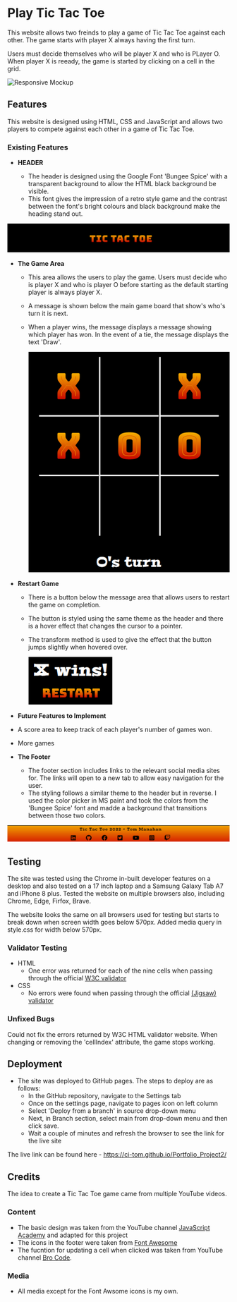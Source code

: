 
# Play Tic Tac Toe

This website allows two freinds to play a game of Tic Tac Toe against each other.
The game starts with player X always having the first turn.

Users must decide themselves who will be player X and who is PLayer O.
When player X is reeady, the game is started by clicking on a cell in the grid.

![Responsive Mockup](https://github.com/lucyrush/readme-template/blob/master/media/love_running_mockup.png)

## Features 

This website is designed using HTML, CSS and JavaScript and allows two players to compete against each other in a game of Tic Tac Toe.

### Existing Features

- __HEADER__

  - The header is designed using the Google Font 'Bungee Spice' with a transparent background to allow the HTML black background be visible.
  - This font gives the impression of a retro style game and the contrast between the font's bright colours and black background make the heading stand out.

![Header](assets/images/header.png)

- __The Game Area__

  - This area allows the users to play the game. Users must decide who is player X and who is player O before starting as the default starting player is always player X. 
  - A message is shown below the main game board that show's who's turn it is next.
  - When a player wins, the message displays a message showing which player has won. In the event of a tie, the message displays the text 'Draw'.

    ![Game Area](assets/images/gameArea.png)

- __Restart Game__

  - There is a button below the message area that allows users to restart the game on completion.
  - The button is styled using the same theme as the header and there is a hover effect that changes the cursor to a pointer.
  - The transform method is used to give the effect that the button jumps slightly when hovered over.

    ![Restart Button](assets/images/restartButton.png)

- __Future Features to Implement__

- A score area to keep track of each player's number of games won.
- More games

- __The Footer__ 

  - The footer section includes links to the relevant social media sites for. The links will open to a new tab to allow easy navigation for the user. 
  - The styling follows a similar theme to the header but in reverse. I used the color picker in MS paint and took the colors from the 'Bungee Spice' font and madde a background that transitions between those two colors.

![Footer](assets/images/footer.png)

## Testing 

The site was tested using the Chrome in-built developer features on a desktop and also tested on a 17 inch laptop and a Samsung Galaxy Tab A7 and iPhone 8 plus. Tested the website on multiple browsers also, including Chrome, Edge, Firfox, Brave.

The website looks the same on all browsers used for testing but starts to break down when screen width goes below 570px. Added media query in style.css for width below 570px.

### Validator Testing 

- HTML
  -  One error was returned for each of the nine cells when passing through the official [W3C validator](https://validator.w3.org/nu/?doc=https%3A%2F%2Fci-tom.github.io%2FPortfolio_Project2%2F)
- CSS
  - No errors were found when passing through the official [(Jigsaw) validator](http://jigsaw.w3.org/css-validator/validator?lang=en&profile=css3svg&uri=https%3A%2F%2Fci-tom.github.io%2FPortfolio_Project2%2F&usermedium=all&vextwarning=&warning=1)

### Unfixed Bugs

Could not fix the errors returned by W3C HTML validator website. When changing or removing the 'cellIndex' attribute, the game stops working.

## Deployment

- The site was deployed to GitHub pages. The steps to deploy are as follows: 
  - In the GitHub repository, navigate to the Settings tab 
  - Once on the settings page, navigate to pages icon on left column
  - Select 'Deploy from a branch' in source drop-down menu
  - Next, in Branch section, select main from drop-down menu and then click save.
  - Wait a couple of minutes and refresh the browser to see the link for the live site 

The live link can be found here - https://ci-tom.github.io/Portfolio_Project2/ 


## Credits 

The idea to create a Tic Tac Toe game came from multiple YouTube videos.

### Content 

- The basic design was taken from the YouTube channel [JavaScript Academy](https://youtu.be/B3pmT7Cpi24) and adapted for this project
- The icons in the footer were taken from [Font Awesome](https://fontawesome.com/)
- The fucntion for updating a cell when clicked was taken from YouTube channel [Bro Code](https://youtu.be/AnmwHjpEhtA).

### Media

- All media except for the Font Awsome icons is my own.
